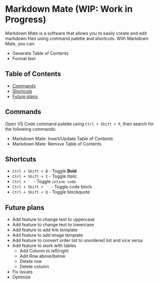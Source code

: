 # Markdown Mate (WIP: Work in Progress)

Markdown Mate is a software that allows you to easily create and edit markdown files using command palette and shortcuts.
With Markdown Mate, you can:

- Generate Table of Contents
- Format text

## Table of Contents <!-- TOC ignore -->

<!-- TOC -->

- [Commands](#commands)
- [Shortcuts](#shortcuts)
- [Future plans](#future-plans)

<!-- /TOC -->

## Commands

Open VS Code command palette using `Ctrl + Shift + P`, then search for the following commands:

- Markdown Mate: Insert/Update Table of Contents
- Markdown Mate: Remove Table of Contents

## Shortcuts

- `Ctrl + Shift + B` - Toggle **Bold**
- `Ctrl + Shift + I` - Toggle _Italic_
- `` Ctrl + `  `` - Toggle `inline code`
- `` Ctrl + Shift + `  `` - Toggle code block
- `Ctrl + Shift + Q` - Toggle blockquote

## Future plans

- Add feature to change text to uppercase
- Add feature to change text to lowercase
- Add feature to add link template
- Add feature to add image template
- Add feature to convert order list to unordered list and vice versa
- Add feature to work with tables
  - Add Column to left/right
  - Add Row above/below
  - Delete row
  - Delete column
- Fix issues
- Optimize

